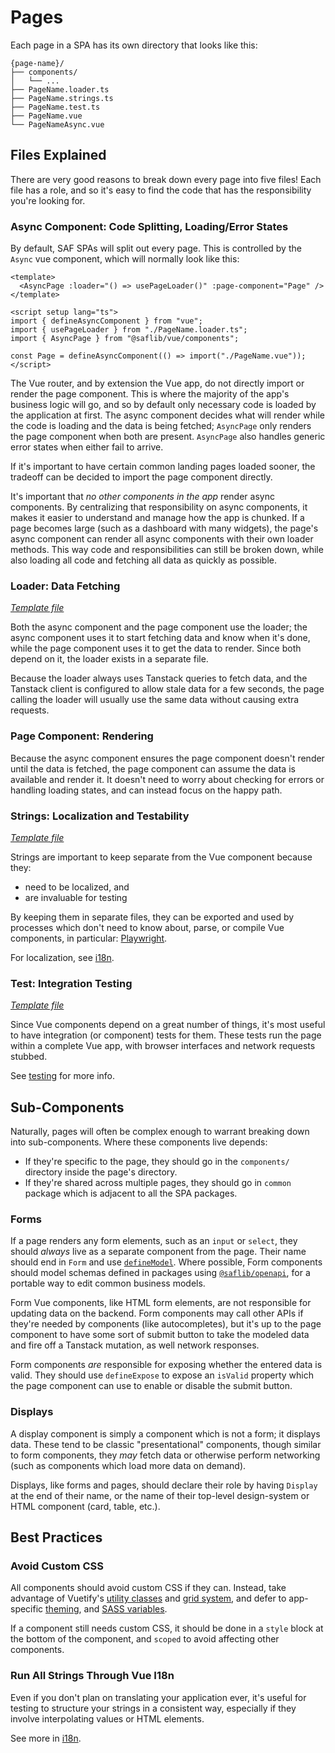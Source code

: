 # Pages

Each page in a SPA has its own directory that looks like this:

```
{page-name}/
├── components/
│   └── ...
├── PageName.loader.ts
├── PageName.strings.ts
├── PageName.test.ts
├── PageName.vue
└── PageNameAsync.vue
```

## Files Explained

There are very good reasons to break down every page into five files! Each file has a role, and so it's easy to find the code that has the responsibility you're looking for.

### Async Component: Code Splitting, Loading/Error States

By default, SAF SPAs will split out every page. This is controlled by the `Async` vue component, which will normally look like this:

```vue
<template>
  <AsyncPage :loader="() => usePageLoader()" :page-component="Page" />
</template>

<script setup lang="ts">
import { defineAsyncComponent } from "vue";
import { usePageLoader } from "./PageName.loader.ts";
import { AsyncPage } from "@saflib/vue/components";

const Page = defineAsyncComponent(() => import("./PageName.vue"));
</script>
```

The Vue router, and by extension the Vue app, do not directly import or render the page component. This is where the majority of the app's business logic will go, and so by default only necessary code is loaded by the application at first. The async component decides what will render while the code is loading and the data is being fetched; `AsyncPage` only renders the page component when both are present. `AsyncPage` also handles generic error states when either fail to arrive.

If it's important to have certain common landing pages loaded sooner, the tradeoff can be decided to import the page component directly.

It's important that _no other components in the app_ render async components. By centralizing that responsibility on async components, it makes it easier to understand and manage how the app is chunked. If a page becomes large (such as a dashboard with many widgets), the page's async component can render all async components with their own loader methods. This way code and responsibilities can still be broken down, while also loading all code and fetching all data as quickly as possible.

### Loader: Data Fetching

_[Template file](../workflows/page-template/TemplateFile.loader.ts)_

Both the async component and the page component use the loader; the async component uses it to start fetching data and know when it's done, while the page component uses it to get the data to render. Since both depend on it, the loader exists in a separate file.

Because the loader always uses Tanstack queries to fetch data, and the Tanstack client is configured to allow stale data for a few seconds, the page calling the loader will usually use the same data without causing extra requests.

### Page Component: Rendering

Because the async component ensures the page component doesn't render until the data is fetched, the page component can assume the data is available and render it. It doesn't need to worry about checking for errors or handling loading states, and can instead focus on the happy path.

### Strings: Localization and Testability

_[Template file](../workflows/page-template/TemplateFile.strings.ts)_

Strings are important to keep separate from the Vue component because they:

- need to be localized, and
- are invaluable for testing

By keeping them in separate files, they can be exported and used by processes which don't need to know about, parse, or compile Vue components, in particular: [Playwright](../../playwright/docs/overview.md).

For localization, see [i18n](./03-i18n.md).

### Test: Integration Testing

_[Template file](../workflows/page-template/TemplateFile.test.ts)_

Since Vue components depend on a great number of things, it's most useful to have integration (or component) tests for them. These tests run the page within a complete Vue app, with browser interfaces and network requests stubbed.

See [testing](./04-testing.md) for more info.

## Sub-Components

Naturally, pages will often be complex enough to warrant breaking down into sub-components. Where these components live depends:

- If they're specific to the page, they should go in the `components/` directory inside the page's directory.
- If they're shared across multiple pages, they should go in `common` package which is adjacent to all the SPA packages.

### Forms

If a page renders any form elements, such as an `input` or `select`, they should _always_ live as a separate component from the page. Their name should end in `Form` and use [`defineModel`](https://vuejs.org/api/sfc-script-setup.html#definemodel). Where possible, Form components should model schemas defined in packages using [`@saflib/openapi`](../../openapi/docs/01-overview.md), for a portable way to edit common business models.

Form Vue components, like HTML form elements, are not responsible for updating data on the backend. Form components may call other APIs if they're needed by components (like autocompletes), but it's up to the page component to have some sort of submit button to take the modeled data and fire off a Tanstack mutation, as well network responses.

Form components _are_ responsible for exposing whether the entered data is valid. They should use `defineExpose` to expose an `isValid` property which the page component can use to enable or disable the submit button.

### Displays

A display component is simply a component which is not a form; it displays data. These tend to be classic "presentational" components, though similar to form components, they _may_ fetch data or otherwise perform networking (such as components which load more data on demand).

Displays, like forms and pages, should declare their role by having `Display` at the end of their name, or the name of their top-level design-system or HTML component (card, table, etc.).

## Best Practices

### Avoid Custom CSS

All components should avoid custom CSS if they can. Instead, take advantage of Vuetify's [utility classes](https://vuetifyjs.com/en/styles/borders/#usage) and [grid system](https://vuetifyjs.com/en/components/grids/#usage), and defer to app-specific [theming](https://vuetifyjs.com/en/features/theme/#api), and [SASS variables](https://vuetifyjs.com/en/features/sass-variables/#installation).

If a component still needs custom CSS, it should be done in a `style` block at the bottom of the component, and `scoped` to avoid affecting other components.

### Run All Strings Through Vue I18n

Even if you don't plan on translating your application ever, it's useful for testing to structure your strings in a consistent way, especially if they involve interpolating values or HTML elements.

See more in [i18n](./03-i18n.md).
